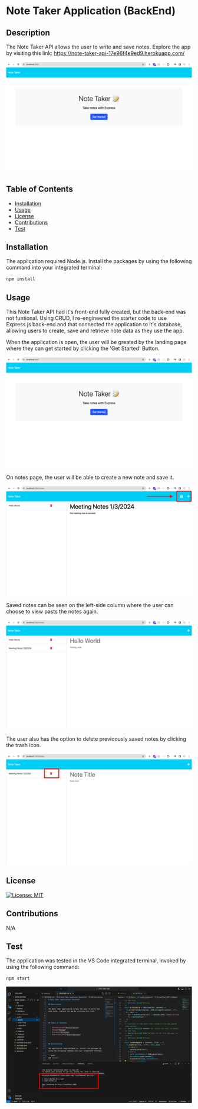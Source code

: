 # Note Taker Application (BackEnd)

## Description

The Note Taker API allows the user to write and save notes. Explore the app by visiting this link: https://note-taker-api-17e96f4e9ed9.herokuapp.com/

![landing page](./public/assets/images/landing.png)


## Table of Contents 

  - [Installation](#installation)
  - [Usage](#usage)
  - [License](#license)
  - [Contributions](#contributions)
  - [Test](#test)



## Installation

The application required Node.js. Install the packages by using the following command into your integrated terminal:

```bash
npm install
```

## Usage

This Note Taker API had it's front-end fully created, but the back-end was not funtional. Using CRUD, I re-engineered the starter code to use Express.js back-end and that connected the application to it's database, allowing users to create, save and retrieve note data as they use the app. 


When the application is open, the user will be greated by the landing page where they can get started by clicking the 'Get Started' Button. 

![landing](./public/assets/images/landing.png)


On notes page, the user will be able to create a new note and save it. 

![new note](./public/assets/images/new%20note.png)

Saved notes can be seen on the left-side column where the user can choose to view pasts the notes again.

![save note](./public/assets/images/save%20note.png)

The user also has the option to delete previoously saved notes by clicking the trash icon. 

![delete](./public/assets/images/delete.png)

## License

[![License: MIT](https://img.shields.io/badge/License-MIT-yellow.svg)](https://opensource.org/licenses/MIT)


## Contributions

N/A

## Test

The application was tested in the VS Code integrated terminal, invoked by using the following command:

```bash
npm start
```

![npm start](./public/assets/images/npm%20start.png)